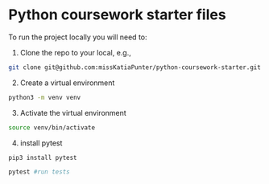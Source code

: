 # Python coursework starter files

To run the project locally you will need to:

1. Clone the repo to your local, e.g.,

```bash
git clone git@github.com:missKatiaPunter/python-coursework-starter.git
```

2. Create a virtual environment

```bash
python3 -m venv venv
```

3. Activate the virtual environment

```bash
source venv/bin/activate
```

4. install pytest

```bash
pip3 install pytest
```

```bash
pytest #run tests
```

